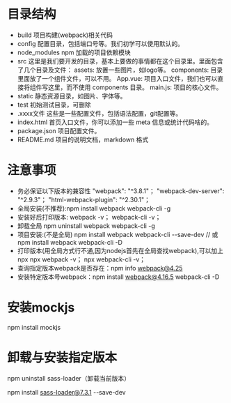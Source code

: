# 目录结构
- build	项目构建(webpack)相关代码
- config	配置目录，包括端口号等。我们初学可以使用默认的。
- node_modules	npm 加载的项目依赖模块
- src	这里是我们要开发的目录，基本上要做的事情都在这个目录里。里面包含了几个目录及文件：
      assets: 放置一些图片，如logo等。
      components: 目录里面放了一个组件文件，可以不用。
      App.vue: 项目入口文件，我们也可以直接将组件写这里，而不使用 components 目录。
       main.js: 项目的核心文件。
- static	静态资源目录，如图片、字体等。
- test	初始测试目录，可删除
- .xxxx文件	这些是一些配置文件，包括语法配置，git配置等。
- index.html	首页入口文件，你可以添加一些 meta 信息或统计代码啥的。
- package.json	项目配置文件。
- README.md	项目的说明文档，markdown 格式


# 注意事项
 - 务必保证以下版本的兼容性
      "webpack": "^3.8.1"；
      "webpack-dev-server": "^2.9.3"；
      "html-webpack-plugin": "^2.30.1"；
 - 全局安装(不推荐):npm install webpack webpack-cli -g
 - 安装好后打印版本:
      webpack -v；
      webpack-cli -v；
 - 卸载全局   npm uninstall webpack webpack-cli -g
 - 项目安装:(不是全局)
      npm install webpack webpack-cli --save-dev
    // 或
      npm install webpack webpack-cli -D
 - 打印版本(用全局方式行不通,因为nodejs首先在全局查找webpack),可以加上npx
      npx webpack -v；
      npx webpack-cli -v；
 - 查询指定版本webpack是否存在：npm info webpack@4.25
 - 安装特定版本号webpack：npm install webpack@4.16.5 webpack-cli -D

# 安装mockjs
 npm install mockjs

# 卸载与安装指定版本
 npm uninstall sass-loader（卸载当前版本）
 
 npm install sass-loader@7.3.1 --save-dev
